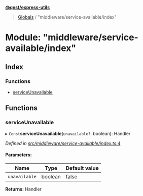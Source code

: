 **[@qest/express-utils](../README.md)**

> [Globals](../README.md) / "middleware/service-available/index"

# Module: "middleware/service-available/index"

## Index

### Functions

* [serviceUnavailable](_middleware_service_available_index_.md#serviceunavailable)

## Functions

### serviceUnavailable

▸ `Const`**serviceUnavailable**(`unavailable?`: boolean): Handler

*Defined in [src/middleware/service-available/index.ts:4](https://github.com/qest-cz/express-utils/blob/e9e3add/src/middleware/service-available/index.ts#L4)*

#### Parameters:

Name | Type | Default value |
------ | ------ | ------ |
`unavailable` | boolean | false |

**Returns:** Handler
